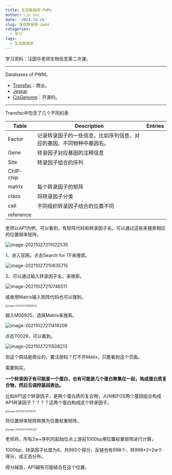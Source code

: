 ```yaml
---
title: 生信数据库-PWMs
author: Lin Gui
date: '2021-10-28'
slug: 生信数据库-pwms
categories:
  - 学习
tags:
  - 生信数据库
---
```


学习资料：汪国华老师生物信息第二次课。

------

Databases of PWM。

-   [Transfac](https://genexplain.com/transfac/)：商业。
-   [Jaspar](https://jaspar.genereg.net)
-   [CisGenome](https://www.biostat.jhsph.edu/~hji/cisgenome/)：开源的。

------

Transfac中包含了几个不同的表

| Table     | Description                                                  | Entries |
| --------- | ------------------------------------------------------------ | ------- |
| Factor    | 记录转录因子的一些信息，比如序列信息、对应的基因、不同物种中基因名。 |         |
| Gene      | 转录因子对应基因的注释信息                                   |         |
| Site      | 转录因子结合的序列                                           |         |
| ChIP-chip |                                                              |         |
| matrix    | 每个转录因子的矩阵                                           |         |
| class     | 将转录因子分类                                               |         |
| cell      | 不同组织转录因子结合的位置不同                               |         |
| reference |                                                              |         |



老师以AP1为例，可以看到，有矩阵代码和转录因子名，可以通过这些来搜索相应的位置频率矩阵。

![image-20211027211022535](../2021-10-27-生信数据库-pwms-transfac/index.assets/image-20211027211022535.png)

1、进入官网。点击Search for TF来搜索。

![image-20211027210635715](../2021-10-27-生信数据库-pwms-transfac/index.assets/image-20211027210635715.png)

2、可以通过输入转录因子名，来搜索。

![image-20211027210746511](../2021-10-27-生信数据库-pwms-transfac/index.assets/image-20211027210746511.png)

或者用Matrix输入矩阵代码也可以搜到。

<img src="../2021-10-27-生信数据库-pwms-transfac/index.assets/image-20211027210829103.png" alt="image-20211027210829103" style="zoom:50%;" />

输入M00925，选择Matrix来搜索。

![image-20211027211419209](../2021-10-27-生信数据库-pwms-transfac/index.assets/image-20211027211419209.png)

点击T0029，可以看到。

![image-20211027211508213](../2021-10-27-生信数据库-pwms-transfac/index.assets/image-20211027211508213.png)

但这个网站是商业的，要注册码？打不开Matix，只能看到这个页面。

需要购买。

**一个转录因子有可能是一个蛋白，也有可能是几个蛋白聚集在一起，构成蛋白质复合物，然后去调控基因表达。**

比如AP1这个转录因子，是两个蛋白质的复合物，JUN和FOS两个基因组合构成AP1转录因子？？？？这两个蛋白构成这个转录因子。

<img src="../2021-10-27-生信数据库-pwms-transfac/index.assets/image-20211027212114477.png" alt="image-20211027212114477" style="zoom:50%;" />

将位置频率矩阵转换为位置权重矩阵，

<img src="../2021-10-27-生信数据库-pwms-transfac/index.assets/image-20211027212415337.png" alt="image-20211027212415337" style="zoom:50%;" />

老师将，所有2w+序列的起始位点上游前1000bp用位置权重矩阵进行计算，

1000bp，转录因子长度为8，共993个得分，反链也有998个，共998\*2\*2w个得分，成正态分布。

得分越高，AP1越有可能结合在这个位置。
